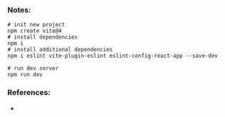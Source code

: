 ### Notes:

```shell
# init new project
npm create vite@4
# install dependencies
npm i
# install additional dependencies
npm i eslint vite-plugin-eslint eslint-config-react-app --save-dev
```

```shell
# run dev server
npm run dev
```

### References:
 -